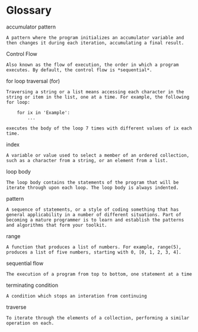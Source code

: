 # Glossary

accumulator pattern

    A pattern where the program initializes an accumulator variable and then changes it during each iteration, accumulating a final result.
Control Flow

    Also known as the flow of execution, the order in which a program executes. By default, the control flow is *sequential*.
for loop traversal (for)

    Traversing a string or a list means accessing each character in the string or item in the list, one at a time. For example, the following for loop:
```
    for ix in 'Example':
        ...
```
    executes the body of the loop 7 times with different values of ix each time.
index

    A variable or value used to select a member of an ordered collection, such as a character from a string, or an element from a list.
loop body

    The loop body contains the statements of the program that will be iterate through upon each loop. The loop body is always indented.
pattern

    A sequence of statements, or a style of coding something that has general applicability in a number of different situations. Part of becoming a mature programmer is to learn and establish the patterns and algorithms that form your toolkit.
range

    A function that produces a list of numbers. For example, range(5), produces a list of five numbers, starting with 0, [0, 1, 2, 3, 4].
sequential flow

    The execution of a program from top to bottom, one statement at a time
terminating condition

    A condition which stops an interation from continuing
traverse

    To iterate through the elements of a collection, performing a similar operation on each.


